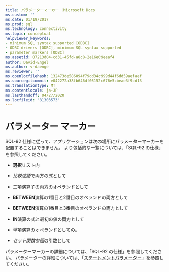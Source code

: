 ```yaml
---
title: パラメーターマーカー |Microsoft Docs
ms.custom: ''
ms.date: 01/19/2017
ms.prod: sql
ms.technology: connectivity
ms.topic: conceptual
helpviewer_keywords:
- minimum SQL syntax supported [ODBC]
- ODBC drivers [ODBC], minimum SQL syntax supported
- parameter markers [ODBC]
ms.assetid: 07213d04-cd31-45fd-a8c8-2e16e09eeaf4
author: David-Engel
ms.author: v-daenge
ms.reviewer: ''
ms.openlocfilehash: 132473de586094f79dd34c999d44f6dd59aefaef
ms.sourcegitcommit: e042272a38fb646df05152c676e5cbeae3f9cd13
ms.translationtype: MT
ms.contentlocale: ja-JP
ms.lasthandoff: 04/27/2020
ms.locfileid: "81303573"
---
```

# <a name="parameter-markers"></a>パラメーター マーカー
SQL-92 仕様に従って、アプリケーションは次の場所にパラメーターマーカーを配置することはできません。 より包括的な一覧については、「SQL-92 の仕様」を参照してください。  
  
-   **選択**リスト内  
  
-   *比較述語*で両方の*式*として  
  
-   二項演算子の両方のオペランドとして  
  
-   **BETWEEN**演算の1番目と2番目のオペランドの両方として  
  
-   **BETWEEN**演算の1番目と3番目のオペランドの両方として  
  
-   **IN**演算の式と最初の値の両方として  
  
-   単項演算のオペランドとしての。  
  
-   *セット関数参照*の引数として  
  
 パラメーターマーカーの詳細については、「SQL-92 の仕様」を参照してください。 パラメーターの詳細については、「[ステートメントパラメーター](../../../odbc/reference/develop-app/statement-parameters.md)」を参照してください。
